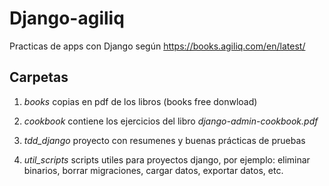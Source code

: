 # Django-agiliq

Practicas de apps con Django según https://books.agiliq.com/en/latest/

## Carpetas

1. *books* copias en pdf de los libros (books free donwload)

2. *cookbook* contiene los ejercicios del libro *django-admin-cookbook.pdf*

3. *tdd_django* proyecto con resumenes y buenas prácticas de pruebas

4. *util_scripts* scripts utiles para proyectos django, por ejemplo: eliminar binarios, borrar migraciones, cargar datos, exportar datos, etc.
